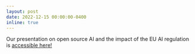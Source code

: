 ```yaml
---
layout: post
date: 2022-12-15 00:00:00-0400
inline: true
---
```


Our presentation on open source AI and the impact of the EU AI regulation is [accessible here!](https://docs.google.com/presentation/d/1bl_lpOsjo0Ax0CGbxHh1WzHv0L3xNNGLDTGkCgJUrPs/edit?usp=sharing) 
